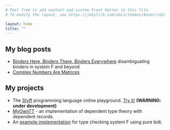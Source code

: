 ```yaml
---
# Feel free to add content and custom Front Matter to this file.
# To modify the layout, see https://jekyllrb.com/docs/themes/#overriding-theme-defaults

layout: home
title: ""
---
```


## My blog posts
- [Binders Here, Binders There, Binders Everywhere](blog/binders-everywhere.md) disambiguating binders in system F and beyond
- [Complex Numbers Are Matrices](blog/complex-are-matrices.md)

## My projects
- The [Styff](https://github.com/aradarbel10/Styff) programming language online playground. [Try it!](https://aradarbel10.github.io/Styff/) **(WARNING: under development)**
- [MyOwnTT](https://github.com/aradarbel10/MyOwnTT) - an implementation of dependent type theory with dependent records.
- An [example implementation](https://gist.github.com/aradarbel10/2e4cc8671ae7d366a1edf2da038d1403) for type checking system F using pure bidi.
